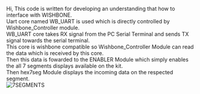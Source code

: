 Hi, 
This code is written for developing an understanding that how to interface with WISHBONE. <br />
Uart core named WB_UART is used which is directly controlled by Wishbone_Controller module. <br />
WB_UART core takes RX signal from the PC Serial Terminal and sends TX signal towards the serial terminal. <br />
This core is wishbone compatible so Wishbone_Controller Module can read the data which is received by this core. <br />
Then this data is fowarded to the ENABLER Module which simply enables the all 7 segments displays available on the kit. <br />
Then hex7seg Module displays the incoming data on the respected segment. <br />
![7SEGMENTS](https://github.com/engrgba/7segmnet-controller-for-Xilinx-x-sp6-x9/assets/169391539/0d10b8dc-ccd9-4ddb-bc77-ff2b8371d634) <br />
